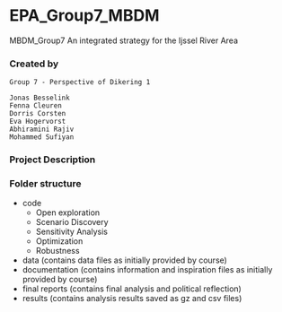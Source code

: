 # EPA_Group7_MBDM
MBDM_Group7
An integrated strategy for the Ijssel River Area 


### Created by
```
Group 7 - Perspective of Dikering 1

Jonas Besselink
Fenna Cleuren
Dorris Corsten
Eva Hogervorst 
Abhiramini Rajiv
Mohammed Sufiyan
```

### Project Description


### Folder structure
- code
  * Open exploration
  * Scenario Discovery
  * Sensitivity Analysis
  * Optimization
  * Robustness
- data (contains data files as initially provided by course) 
- documentation (contains information and inspiration files as initially provided by course)
- final reports (contains final analysis and political reflection) 
- results (contains analysis results saved as gz and csv files)
